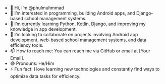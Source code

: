 - 👋 Hi, I’m @phulmuhmmad
- 👀 I’m interested in programming, building Android apps, and Django-based school management systems.
- 🌱 I’m currently learning Python, Kotlin, Django, and improving my knowledge in app development.
- 💞️ I’m looking to collaborate on projects involving Android app development, web-based school management systems, and data efficiency tools.
- 📫 How to reach me: You can reach me via GitHub or email at [Your Email].
- 😄 Pronouns: He/Him
- ⚡ Fun fact: I love learning new technologies and constantly find ways to optimize data tasks for efficiency.

